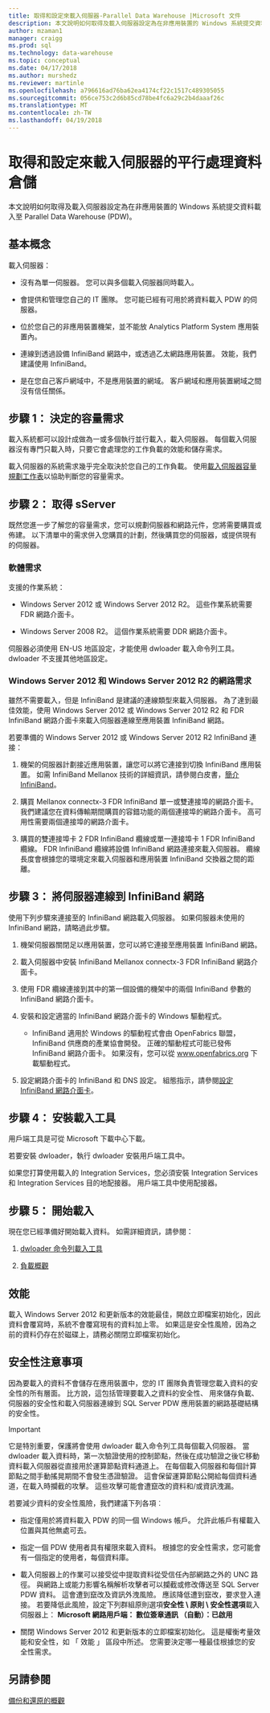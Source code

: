 ```yaml
---
title: 取得和設定來載入伺服器-Parallel Data Warehouse |Microsoft 文件
description: 本文說明如何取得及載入伺服器設定為在非應用裝置的 Windows 系統提交資料載入至 Parallel Data Warehouse (PDW)。
author: mzaman1
manager: craigg
ms.prod: sql
ms.technology: data-warehouse
ms.topic: conceptual
ms.date: 04/17/2018
ms.author: murshedz
ms.reviewer: martinle
ms.openlocfilehash: a796616ad76ba62ea4174cf22c1517c489305055
ms.sourcegitcommit: 056ce753c2d6b85cd78be4fc6a29c2b4daaaf26c
ms.translationtype: MT
ms.contentlocale: zh-TW
ms.lasthandoff: 04/19/2018
---
```

# <a name="acquire-and-configure-a-loading-server-for-parallel-data-warehouse"></a>取得和設定來載入伺服器的平行處理資料倉儲
本文說明如何取得及載入伺服器設定為在非應用裝置的 Windows 系統提交資料載入至 Parallel Data Warehouse (PDW)。  
  
## <a name="Basics"></a>基本概念  
載入伺服器：  
  
-   沒有為單一伺服器。 您可以與多個載入伺服器同時載入。  
  
-   會提供和管理您自己的 IT 團隊。 您可能已經有可用於將資料載入 PDW 的伺服器。  
  
-   位於您自己的非應用裝置機架，並不能放 Analytics Platform System 應用裝置內。  
  
-   連線到透過設備 InfiniBand 網路中，或透過乙太網路應用裝置。 效能，我們建議使用 InfiniBand。  
  
-   是在您自己客戶網域中，不是應用裝置的網域。 客戶網域和應用裝置網域之間沒有信任關係。  
  
## <a name="Step1"></a>步驟 1： 決定的容量需求  
載入系統都可以設計成做為一或多個執行並行載入，載入伺服器。 每個載入伺服器沒有專門只載入時，只要它會處理您的工作負載的效能和儲存需求。  
  
載入伺服器的系統需求幾乎完全取決於您自己的工作負載。 使用[載入伺服器容量規劃工作表](loading-server-capacity-planning-worksheet.md)以協助判斷您的容量需求。  
  
## <a name="Step2"></a>步驟 2： 取得 sServer  
既然您進一步了解您的容量需求，您可以規劃伺服器和網路元件，您將需要購買或佈建。 以下清單中的需求併入您購買的計劃，然後購買您的伺服器，或提供現有的伺服器。  
  
### <a name="R"></a>軟體需求  
支援的作業系統：  
  
-   Windows Server 2012 或 Windows Server 2012 R2。 這些作業系統需要 FDR 網路介面卡。  
  
-   Windows Server 2008 R2。 這個作業系統需要 DDR 網路介面卡。  
  
伺服器必須使用 EN-US 地區設定，才能使用 dwloader 載入命令列工具。 dwloader 不支援其他地區設定。  
  
### <a name="networking-requirements-for-windows-server-2012-and-windows-server-2012-r2"></a>Windows Server 2012 和 Windows Server 2012 R2 的網路需求  
雖然不需要載入，但是 InfiniBand 是建議的連線類型來載入伺服器。 為了達到最佳效能，使用 Windows Server 2012 或 Windows Server 2012 R2 和 FDR InfiniBand 網路介面卡來載入伺服器連線至應用裝置 InfiniBand 網路。  
  
若要準備的 Windows Server 2012 或 Windows Server 2012 R2 InfiniBand 連接：  
  
1.  機架的伺服器計劃接近應用裝置，讓您可以將它連接到切換 InfiniBand 應用裝置。 如需 InfiniBand Mellanox 技術的詳細資訊，請參閱白皮書，[簡介 InfiniBand](http://www.mellanox.com/pdf/whitepapers/IB_Intro_WP_190.pdf)。  
  
2.  購買 Mellanox connectx-3 FDR InfiniBand 單一或雙連接埠的網路介面卡。 我們建議您在資料傳輸期間購買的容錯功能的兩個連接埠的網路介面卡。 高可用性需要兩個連接埠的網路介面卡。  
  
3.  購買的雙連接埠卡 2 FDR InfiniBand 纜線或單一連接埠卡 1 FDR InfiniBand 纜線。 FDR InfiniBand 纜線將設備 InfiniBand 網路連接來載入伺服器。 纜線長度會根據您的環境定來載入伺服器和應用裝置 InfiniBand 交換器之間的距離。  
  
## <a name="Step3"></a>步驟 3： 將伺服器連線到 InfiniBand 網路  
使用下列步驟來連接至的 InfiniBand 網路載入伺服器。 如果伺服器未使用的 InfiniBand 網路，請略過此步驟。  
  
1.  機架伺服器關閉足以應用裝置，您可以將它連接至應用裝置 InfiniBand 網路。  
  
2.  載入伺服器中安裝 InfiniBand Mellanox connectx-3 FDR InfiniBand 網路介面卡。  
  
3.  使用 FDR 纜線連接到其中的第一個設備的機架中的兩個 InfiniBand 參數的 InfiniBand 網路介面卡。  
  
4.  安裝和設定適當的 InfiniBand 網路介面卡的 Windows 驅動程式。  
  
    -   InfiniBand 適用於 Windows 的驅動程式會由 OpenFabrics 聯盟，InfiniBand 供應商的產業協會開發。  正確的驅動程式可能已發佈 InfiniBand 網路介面卡。 如果沒有，您可以從 www.openfabrics.org 下載驅動程式。  
  
5.  設定網路介面卡的 InfiniBand 和 DNS 設定。 組態指示，請參閱[設定 InfiniBand 網路介面卡](configure-infiniband-network-adapters.md)。  
  
## <a name="Step4"></a>步驟 4： 安裝載入工具  
用戶端工具是可從 Microsoft 下載中心下載。 

若要安裝 dwloader，執行 dwloader 安裝用戶端工具中。
  
如果您打算使用載入的 Integration Services，您必須安裝 Integration Services 和 Integration Services 目的地配接器。 用戶端工具中使用配接器。

<!-- To install the des[Install Integration Services Destination Adapters](install-integration-services-destination-adapters.md). 
--> 
  
## <a name="Step5"></a>步驟 5： 開始載入  
現在您已經準備好開始載入資料。 如需詳細資訊，請參閱：  
  
1.  [dwloader 命令列載入工具](dwloader.md)  
  
2.  [負載概觀](load-overview.md)  
  
## <a name="performance"></a>效能  
載入 Windows Server 2012 和更新版本的效能最佳，開啟立即檔案初始化，因此資料會覆寫時，系統不會覆寫現有的資料加上零。 如果這是安全性風險，因為之前的資料仍存在於磁碟上，請務必關閉立即檔案初始化。  
  
## <a name="Security"></a>安全性注意事項  
因為要載入的資料不會儲存在應用裝置中，您的 IT 團隊負責管理您載入資料的安全性的所有層面。 比方說，這包括管理要載入之資料的安全性、 用來儲存負載、 伺服器的安全性和載入伺服器連線到 SQL Server PDW 應用裝置的網路基礎結構的安全性。  
  
> [!IMPORTANT]  
> 它是特別重要，保護將會使用 dwloader 載入命令列工具每個載入伺服器。 當 dwloader 載入資料時，第一次驗證使用的控制節點，然後在成功驗證之後它移動資料載入伺服器從直接用於運算節點資料通道上。 在每個載入伺服器和每個計算節點之間手動搖晃期間不會發生憑證驗證。 這會保留運算節點公開給每個資料通道，在載入時攔截的攻擊。 這些攻擊可能會遭竄改的資料和/或資訊洩漏。  
  
若要減少資料的安全性風險，我們建議下列各項︰  
  
-   指定僅用於將資料載入 PDW 的同一個 Windows 帳戶。 允許此帳戶有權載入位置與其他無處可去。  
  
-   指定一個 PDW 使用者具有權限來載入資料。 根據您的安全性需求，您可能會有一個指定的使用者，每個資料庫。  
  
-   載入伺服器上的作業可以接受從中提取資料從受信任內部網路之外的 UNC 路徑。 與網路上或能力影響名稱解析攻擊者可以攔截或修改傳送至 SQL Server PDW 資料。 這會遭到竄改及資訊外洩風險。 應該降低遭到竄改，要求登入連接。 若要降低此風險，設定下列群組原則選項**安全性 \ 原則 \ 安全性選項**載入伺服器上： **Microsoft 網路用戶端： 數位簽章通訊 （自動）：已啟用**  
  
-   關閉 Windows Server 2012 和更新版本的立即檔案初始化。 這是權衡考量效能和安全性，如 「 效能 」 區段中所述。 您需要決定哪一種最佳根據您的安全性需求。  
  
## <a name="see-also"></a>另請參閱  
[備份和還原的概觀](backup-and-restore-overview.md)  
  
